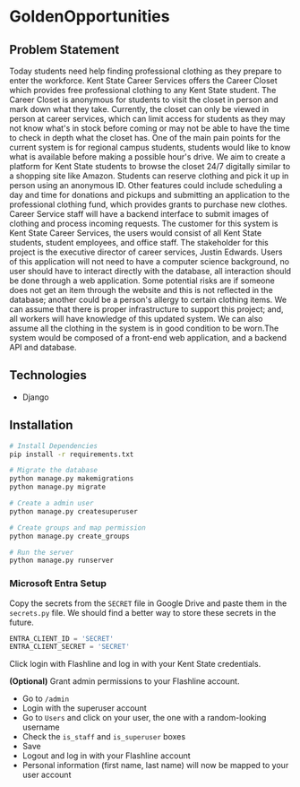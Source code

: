 # GoldenOpportunities

## Problem Statement

Today students need help finding professional clothing as they prepare to enter the workforce. Kent State Career Services offers the Career Closet which provides free professional clothing to any Kent State student. The Career Closet is anonymous for students to visit the closet in person and mark down what they take. Currently, the closet can only be viewed in person at career services, which can limit access for students as they may not know what's in stock before coming or may not be able to have the time to check in depth what the closet has. One of the main pain points for the current system is for regional campus students, students would like to know what is available before making a possible hour's drive. We aim to create a platform for Kent State students to browse the closet 24/7 digitally similar to a shopping site like Amazon. Students can reserve clothing and pick it up in person using an anonymous ID. Other features could include scheduling a day and time for donations and pickups and submitting an application to the professional clothing fund, which provides grants to purchase new clothes. Career Service staff will have a backend interface to submit images of clothing and process incoming requests. The customer for this system is Kent State Career Services, the users would consist of all Kent State students, student employees, and office staff. The stakeholder for this project is the executive director of career services, Justin Edwards. Users of this application will not need to have a computer science background, no user should have to interact directly with the database, all interaction should be done through a web application. Some potential risks are if someone does not get an item through the website and this is not reflected in the database; another could be a person's allergy to certain clothing items. We can assume that there is proper infrastructure to support this project; and, all workers will have knowledge of this updated system. We can also assume all the clothing in the system is in good condition to be worn.The system would be composed of a front-end web application, and a backend API and database.

## Technologies

- Django

## Installation

```bash
# Install Dependencies
pip install -r requirements.txt

# Migrate the database
python manage.py makemigrations
python manage.py migrate

# Create a admin user
python manage.py createsuperuser

# Create groups and map permission
python manage.py create_groups

# Run the server
python manage.py runserver
```

### Microsoft Entra Setup

Copy the secrets from the `SECRET` file in Google Drive and paste them in the `secrets.py` file. We should find a better way to store these secrets in the future.

```python
ENTRA_CLIENT_ID = 'SECRET'
ENTRA_CLIENT_SECRET = 'SECRET'
```

Click login with Flashline and log in with your Kent State credentials.

**(Optional)** Grant admin permissions to your Flashline account.
- Go to `/admin`
- Login with the superuser account
- Go to `Users` and click on your user, the one with a random-looking username
- Check the `is_staff` and `is_superuser` boxes
- Save
- Logout and log in with your Flashline account
- Personal information (first name, last name) will now be mapped to your user account


